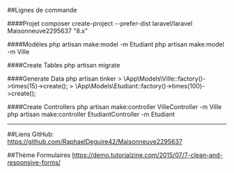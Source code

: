 ##Lignes de commande

####Projet
    composer create-project --prefer-dist laravel/laravel Maisonneuve2295637 "8.x"

####Modèles
    php artisan make:model -m Etudiant
    php artisan make:model -m Ville

####Create Tables
    php artisan migrate

####Generate Data
    php artisan tinker
    > \App\Models\Ville::factory()->times(15)->create();
    > \App\Models\Etudiant::factory()->times(100)->create();

####Create Controllers
    php artisan make:controller VilleController -m Ville
    php artisan make:controller EtudiantController -m Etudiant

--- ---
##Liens
GitHub: https://github.com/RaphaelDeguire42/Maisonneuve2295637

##Thème Formulaires
https://demo.tutorialzine.com/2015/07/7-clean-and-responsive-forms/